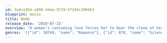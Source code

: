 ```yaml
---
id: 3a4ca364-a808-44ee-9729-5f1d4c3004b3
blueprint: movie
title: Womb
release_date: '2010-07-15'
overview: "A woman's consuming love forces her to bear the clone of her dead beloved. From his infancy to manhood, she faces the unavoidable complexities of her controversial decision."
genres: '[{"id": 10749, "name": "Romance"}, {"id": 878, "name": "Science Fiction"}]'
---
```

